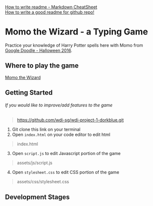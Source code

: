 [How to write readme - Markdown CheatSheet](https://github.com/adam-p/markdown-here/wiki/Markdown-Cheatsheet)  
[How to write a good readme for github repo!](https://gist.github.com/PurpleBooth/109311bb0361f32d87a2)

# Momo the Wizard - a Typing Game
Practice your knowledge of Harry Potter spells here with Momo from [Google Doodle - Halloween 2016](https://www.google.com/doodles/halloween-2016).

## Where to play the game
[Momo the Wizard](https://wdi-sg.github.io/wdi-project-1-dorkblue/)

## Getting Started
###### If you would like to improve/add features to the game


>https://github.com/wdi-sg/wdi-project-1-dorkblue.git

1. Git clone this link on your terminal
2. Open ```index.html``` on your code editor to edit html
>index.html
3. Open ```script.js``` to edit Javascript portion of the game
>assets/js/script.js
4. Open ```stylesheet.css``` to edit CSS portion of the game
>assets/css/stylesheet.css

## Development Stages

